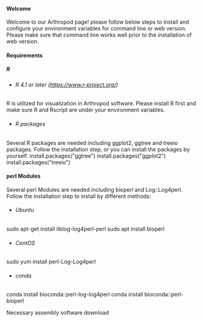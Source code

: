 #### Welcome
Welcome to our Arthropod page! please follow below steps to install and configure your environment variables for command line or web version. Please make sure that command line works well prior to the installation of web version.

#### Requirements
##### R
- ###### R 4.1 or later (https://www.r-project.org/)
R is utilized for visualization in Arthropod software. Please install R first and make sure R and Rscript are under your environment variables.
- ###### R packages
Several R packages are needed including ggplot2, ggtree and treeio packages. Follow the installation step, or you can install the packages by yourself.
install.packages("ggtree")
install.packages("ggplot2")
install.packages("treeio")

#### perl Modules
Several perl Modules are needed including bioperl and Log::Log4perl. 
Follow the installation step to install by different methods:
- ###### Ubuntu
sudo apt-get install liblog-log4perl-perl
sudo apt install bioperl
- ###### CentOS
sudo yum install perl-Log-Log4perl
- ###### conda
conda install bioconda::perl-log-log4perl
conda install bioconda::perl-bioperl

Necessary assembly software download
